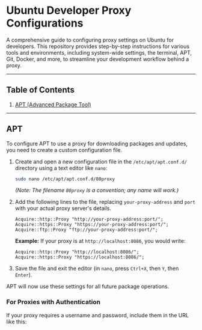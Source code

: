 # Ubuntu Developer Proxy Configurations

A comprehensive guide to configuring proxy settings on Ubuntu for developers. This repository provides step-by-step instructions for various tools and environments, including system-wide settings, the terminal, APT, Git, Docker, and more, to streamline your development workflow behind a proxy.

---

## Table of Contents

1.  [APT (Advanced Package Tool)](#apt)

---

## APT

To configure APT to use a proxy for downloading packages and updates, you need to create a custom configuration file.

1.  Create and open a new configuration file in the `/etc/apt/apt.conf.d/` directory using a text editor like `nano`:

    ```bash
    sudo nano /etc/apt/apt.conf.d/80proxy
    ```
    *(Note: The filename `80proxy` is a convention; any name will work.)*

2.  Add the following lines to the file, replacing `your-proxy-address` and `port` with your actual proxy server's details.

    ```
    Acquire::http::Proxy "http://your-proxy-address:port/";
    Acquire::https::Proxy "https://your-proxy-address:port/";
    Acquire::ftp::Proxy "ftp://your-proxy-address:port/";
    ```

    **Example:** If your proxy is at `http://localhost:8086`, you would write:
    ```
    Acquire::http::Proxy "http://localhost:8086/";
    Acquire::https::Proxy "https://localhost:8086/";
    ```

3.  Save the file and exit the editor (in `nano`, press `Ctrl+X`, then `Y`, then `Enter`).

APT will now use these settings for all future package operations.

### For Proxies with Authentication

If your proxy requires a username and password, include them in the URL like this: